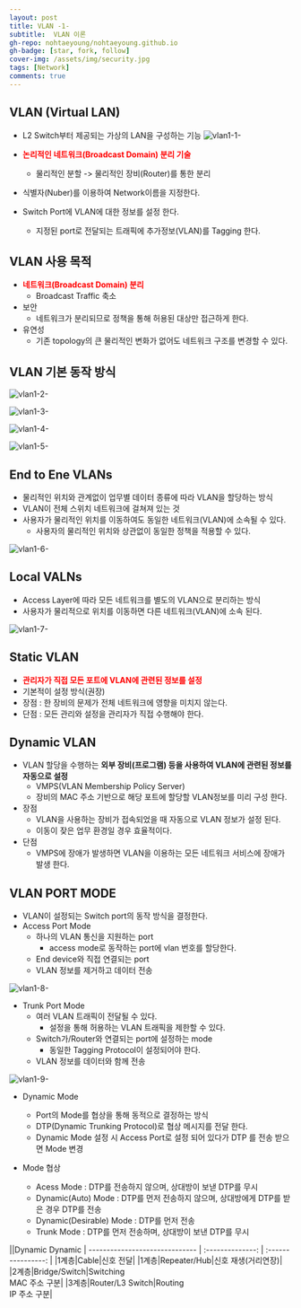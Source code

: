 ```yaml
---
layout: post
title: VLAN -1-
subtitle:  VLAN 이론
gh-repo: nohtaeyoung/nohtaeyoung.github.io
gh-badge: [star, fork, follow]
cover-img: /assets/img/security.jpg
tags: [Network]
comments: true
---
```





## VLAN (Virtual LAN)
- L2 Switch부터 제공되는 가상의 LAN을 구성하는 기능
![vlan1-1-](../assets/img/vlan1-1-.png)

- <b style="color:red">논리적인 네트워크(Broadcast Domain) 분리 기술</b>
  - 물리적인 분할 -> 물리적인 장비(Router)를 통한 분리
- 식별자(Nuber)를 이용하여 Network이름을 지정한다.
- Switch Port에 VLAN에 대한 정보를 설정 한다.
  - 지정된 port로 전달되는 트래픽에 추가정보(VLAN)를 Tagging 한다.
  
## VLAN 사용 목적
- <b style="color:red">네트워크(Broadcast Domain) 분리</b>
  - Broadcast Traffic 축소
- 보안
  - 네트워크가 분리되므로 정책을 통해 허용된 대상만 접근하게 한다.
- 유연성
  - 기존 topology의 큰 물리적인 변화가 없어도 네트워크 구조를 변경할 수 있다.

## VLAN 기본 동작 방식

![vlan1-2-](../assets/img/vlan1-2-.png)

![vlan1-3-](../assets/img/vlan1-3-.png)

![vlan1-4-](../assets/img/vlan1-4-.png)

![vlan1-5-](../assets/img/vlan1-5-.png)

## End to Ene VLANs
- 물리적인 위치와 관계없이 업무별 데이터 종류에 따라 VLAN을 할당하는 방식
- VLAN이 전체 스위치 네트워크에 걸쳐져 있는 것
- 사용자가 물리적인 위치를 이동하여도 동일한 네트워크(VLAN)에 소속될 수 있다.
  - 사용자의 물리적인 위치와 상관없이 동일한 정책을 적용할 수 있다.

![vlan1-6-](../assets/img/vlan1-6-.png)

## Local VALNs
- Access Layer에 따라 모든 네트워크를 별도의 VLAN으로 분리하는 방식
- 사용자가 물리적으로 위치를 이동하면 다른 네트워크(VLAN)에 소속 된다.

![vlan1-7-](../assets/img/vlan1-7-.png)

## Static VLAN
- <b style="color:red">관리자가 직접 모든 포트에 VLAN에 관련된 정보를 설정</b>
- 기본적이 설정 방식(권장)
- 장점 : 한 장비의 문제가 전체 네트워크에 영향을 미치지 않는다.
- 단점 : 모든 관리와 설정을 관리자가 직접 수행해야 한다.

## Dynamic VLAN
- VLAN 할당을 수행하는 <b style="color=red">외부 장비(프로그램) 등을 사용하여 VLAN에 관련된 정보를 자동으로 설정</b>
  - VMPS(VLAN Membership Policy Server)
  - 장비의 MAC 주소 기반으로 해당 포트에 할당할 VLAN정보를 미리 구성 한다.
- 장점
  - VLAN을 사용하는 장비가 접속되었을 때 자동으로 VLAN 정보가 설정 된다.
  - 이동이 잦은 업무 환경일 경우 효율적이다.
- 단점
  - VMPS에 장애가 발생하면 VLAN을 이용하는 모든 네트워크 서비스에 장애가 발생 한다.

## VLAN PORT MODE
- VLAN이 설정되는 Switch port의 동작 방식을 결정한다.
- Access Port Mode
  - 하나의 VLAN 통신을 지원하는 port
    - access mode로 동작하는 port에 vlan 번호를 할당한다.
  - End device와 직접 연결되는 port
  - VLAN 정보를 제거하고 데이터 전송

![vlan1-8-](../assets/img/vlan1-8-.png)

- Trunk Port Mode
  - 여러 VLAN 트래픽이 전달될 수 있다.
    - 설정을 통해 허용하는 VLAN 트래픽을 제한할 수 있다.
  - Switch가/Router와 연결되는 port에 설정하는 mode
    - 동일한 Tagging Protocol이 설정되어야 한다.
  - VLAN 정보를 데이터와 함께 전송

![vlan1-9-](../assets/img/vlan1-9-.png)

- Dynamic Mode
  - Port의 Mode를 협상을 통해 동적으로 결정하는 방식
  - DTP(Dynamic Trunking Protocol)로 협상 메시지를 전달 한다.
  - Dynamic Mode 설정 시 Access Port로 설정 되어 있다가 DTP 를 전송 받으면 Mode 변경

- Mode 협상
  - Acess Mode : DTP를 전송하지 않으며, 상대방이 보낻 DTP를 무시
  - Dynamic(Auto) Mode : DTP를 먼저 전송하지 않으며, 상대방에게 DTP를 받은 경우 DTP를 전송
  - Dynamic(Desirable) Mode : DTP를 먼저 전송
  - Trunk Mode : DTP를 먼저 전송하며, 상대방이 보낸 DTP를 무시


||Dynamic Dynamic
| ------------------------------ | :--------------: | :----------------: |
|1계층|Cable|신호 전달|
|1계층|Repeater/Hub|신호 재생(거리연장)|
|2계층|Bridge/Switch|Switching<br> MAC 주소 구분|
|3계층|Router/L3 Switch|Routing<br> IP 주소 구분| 



